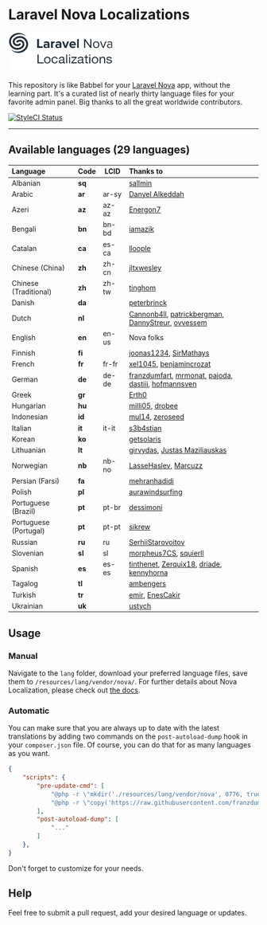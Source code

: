 # Laravel Nova Localizations

![Laravel Nova Localization Logo](./logo.png)

This repository is like Babbel for your [Laravel Nova](https://nova.laravel.com) app, without the learning part. It's a curated list of nearly thirty language files for your favorite admin panel. Big thanks to all the great worldwide contributors.

[![StyleCI Status](https://github.styleci.io/repos/145764698/shield)](https://github.styleci.io/repos/145764698)

---

## Available languages (29 languages)

| Language | Code | LCID | Thanks to |
| :--- | ------------- | ------------- | :--- |
| Albanian  | **sq** |  | [sallmin](https://github.com/sallmin) |
| Arabic  | **ar** | ar-sy | [Danyel Alkeddah](https://github.com/K3DVII)  |
| Azeri | **az** | az-az | [Energon7](https://github.com/Energon7) |
| Bengali  | **bn** | bn-bd | [iamazik](https://github.com/iamazik) |
| Catalan  | **ca** | es-ca | [lloople](https://github.com/lloople) |
| Chinese (China) | **zh** | zh-cn | [jltxwesley](https://github.com/jltxwesley) |
| Chinese (Traditional)  | **zh** | zh-tw | [tinghom](https://github.com/tinghom) |
| Danish  | **da** |  | [peterbrinck](https://github.com/peterbrinck) |
| Dutch  | **nl** |  | [Cannonb4ll](https://github.com/Cannonb4ll), [patrickbergman](https://github.com/patrickbergman), [DannyStreur](https://github.com/DannyStreur), [ovvessem](https://github.com/ovvessem) |
| English  | **en** | en-us | Nova folks |
| Finnish  | **fi** |  | [joonas1234](https://github.com/joonas1234), [SirMathays](https://github.com/SirMathays) |
| French  | **fr** | fr-fr | [xel1045](https://github.com/xel1045), [benjamincrozat](https://github.com/benjamincrozat) |
| German | **de** | de-de | [franzdumfart](https://github.com/franzdumfart), [mrmonat](https://github.com/mrmonat), [pajoda](https://github.com/pajoda), [dastiii](https://github.com/dastiii), [hofmannsven](https://github.com/hofmannsven) |
| Greek  | **gr** |  | [Erth0](https://github.com/Erth0) |
| Hungarian  | **hu** |  | [milli05](https://github.com/milli05), [drobee](https://github.com/drobee) |
| Indonesian  | **id** |  | [mul14](https://github.com/mul14), [zeroseed](https://github.com/zeroseed) |
| Italian  | **it** | it-it | [s3b4stian](https://github.com/s3b4stian) |
| Korean  | **ko** |  | [getsolaris](https://github.com/getsolaris) |
| Lithuanian  | **lt** |  | [girvydas](https://github.com/girvydas), [Justas Maziliauskas](https://github.com/justutiz) |
| Norwegian | **nb** | nb-no | [LasseHaslev](https://github.com/LasseHaslev), [Marcuzz](https://github.com/Marcuzz) |
| Persian (Farsi)  | **fa** |  | [mehranhadidi](https://github.com/mehranhadidi) |
| Polish  | **pl** |  | [aurawindsurfing](https://github.com/aurawindsurfing) |
| Portuguese (Brazil)  | **pt** | pt-br | [dessimoni](https://github.com/dessimoni) |
| Portuguese (Portugal) | **pt** | pt-pt | [sikrew](https://github.com/sikrew) |
| Russian  | **ru** | ru | [SerhiiStarovoitov](https://github.com/SerhiiStarovoitov) |
| Slovenian  | **sl** | sl | [morpheus7CS](https://github.com/morpheus7CS), [squierll](https://github.com/squierll) |
| Spanish  | **es** | es-es | [tinthenet](https://github.com/tinthenet), [Zerquix18](https://github.com/Zerquix18), [driade](https://github.com/driade), [kennyhorna](https://github.com/kennyhorna) |
| Tagalog  | **tl** |  | [ambengers](https://github.com/ambengers) |
| Turkish  | **tr** |  | [emir](https://github.com/emir), [EnesCakir](https://github.com/EnesCakir) |
| Ukrainian  | **uk** |  | [ustych](https://github.com/ustych) |

## Usage

### Manual

Navigate to the `lang` folder, download your preferred language files, save them to `/resources/lang/vendor/nova/`.
For further details about Nova Localization, please check out [the docs](https://nova.laravel.com/docs/1.0/customization/localization.html).

### Automatic

You can make sure that you are always up to date with the latest translations by adding two commands on the `post-autoload-dump` hook in your `composer.json` file. Of course, you can do that for as many languages as you want.

```json
{
    "scripts": {
        "pre-update-cmd": [
            "@php -r \"mkdir('./resources/lang/vendor/nova', 0776, true);\"",
            "@php -r \"copy('https://raw.githubusercontent.com/franzdumfart/laravel-nova-localizations/master/lang/fr.json', './resources/lang/vendor/nova/fr.json') || exit (1);\""
        ],
        "post-autoload-dump": [
            "..."
        ]
    },
}
```

Don't forget to customize for your needs.

## Help

Feel free to submit a pull request, add your desired language or updates.
